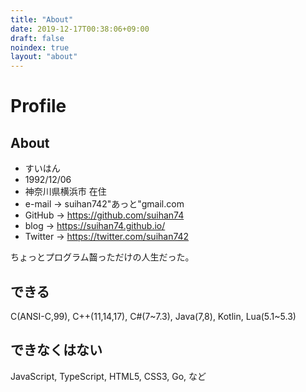```yaml
---
title: "About"
date: 2019-12-17T00:38:06+09:00
draft: false
noindex: true
layout: "about"
---
```


# Profile

## About

- すいはん
- 1992/12/06
- 神奈川県横浜市 在住
- e-mail -> suihan742"あっと"gmail.com
- GitHub -> https://github.com/suihan74
- blog -> https://suihan74.github.io/
- Twitter -> https://twitter.com/suihan742

ちょっとプログラム齧っただけの人生だった。

## できる

C(ANSI-C,99), C++(11,14,17), C#(7~7.3), Java(7,8), Kotlin, Lua(5.1~5.3)

## できなくはない

JavaScript, TypeScript, HTML5, CSS3, Go, など

<!--

## 資格

- 基本情報技術者試験 合格 (2015秋期)

## 触れたことある言語

- C (ANSI-C, C99)
- C++ (C++03, C++11, C++14)
- C# (7.0 ~ 7.3)
- Java (7, 8)
- Kotlin (1.3)
- Lua (5.1, 5.2, 5.3)
- HTML, CSS, JavaScript

## アプリ開発

### はてなブックマーク閲覧/投稿アプリ (2019-)

- `Android`, `Kotlin`
- Playストア -> https://play.google.com/store/apps/details?id=com.suihan74.satena
- Github: https://github.com/suihan74/Satena

### Twitter/Mastodonクライアント (2017-2018)

- `UWP`, `C#7`
- [ブログ記事](/posts/2019/06_10_00_suihan_twit_2/)  
    (TwitterのAPI仕様変更により更新を停止)

## ほか趣味・学習

### Hugoによる静的サイト作成 (2019-2020)

- `Hugo`, `GitHub Pages`, `HTML`
- https://suihan74.github.io/

### カメラとOCRを用いたテキスト入力マッシュルームアプリ (2019-)

- `Android`, `Kotlin`, `ML Kit for Firebase`
- Github: https://github.com/suihan74/PhoPyPe

### Windows用はてなブックマーク閲覧/投稿アプリ作成 (2018)

- `C#7`, `UWP`
- 後にAndroidアプリ作成に方針変更のため外部に非公開

### コンパイラ・スクリプト言語実行用ランタイムの実装に関する学習 (2017)

- `C++14`
- 字句解析，構文解析，レジスタマシン，ガベージコレクション，async/awaitの実装など
- LuaVMの解析, GBエミュレータの実装など

### ProjectEuler (2016)

- `C++11`
- プログラムを書いて解く数学問題集への解答
- Github: https://github.com/suihan74/ProjectEuler

### 直近の株価推移から次が上昇か下降かを推定する強化学習プログラムの作成 (2016)

- `C++11`
- XCS

### C言語を学習済みの学生を対象にしたC++11入門用スライドの作成 (2016)

- https://www.slideshare.net/secret/58IcHdcin05FsU

### Raspberry Piを使用したブログサーバーの運用(-2019)

- `nginx`, `WordPress`, `MySQL`, `PHP`

### 多目的進化アルゴリズムの実験プログラム作成 (2015-2016)

- `C++11`
- MOEA/D

## 大学時代の経歴

- 電気通信大学 情報理工学部 総合情報学科 学士
- 2012/04 入学
- 2016/03 卒業
- 卒業研究: 進化アルゴリズムを用いた多数目的最適化の性能向上のための手法の検討
-->
